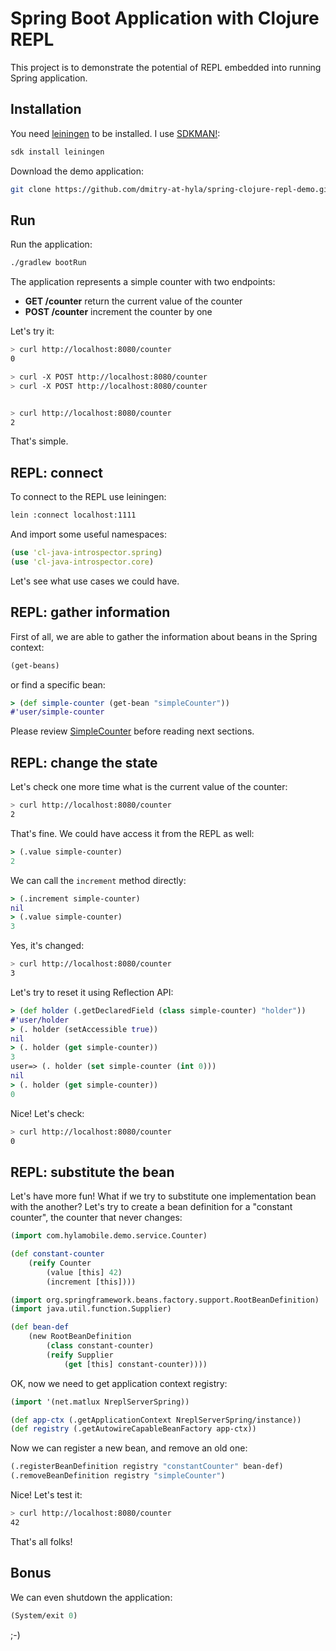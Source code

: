 Spring Boot Application with Clojure REPL
=========================================

This project is to demonstrate the potential of REPL embedded into
running Spring application.

Installation
------------

You need [leiningen](https://leiningen.org/) to be installed. I use
[SDKMAN!](https://sdkman.io/):

```bash
sdk install leiningen
```

Download the demo application:

```bash
git clone https://github.com/dmitry-at-hyla/spring-clojure-repl-demo.git
```

Run
---

Run the application:

```bash
./gradlew bootRun
```

The application represents a simple counter with two endpoints:

* **GET /counter** return the current value of the counter
* **POST /counter** increment the counter by one

Let's try it:

```bash
> curl http://localhost:8080/counter
0

> curl -X POST http://localhost:8080/counter
> curl -X POST http://localhost:8080/counter


> curl http://localhost:8080/counter
2
```

That's simple.

REPL: connect
-------------

To connect to the REPL use leiningen:

```bash
lein :connect localhost:1111
```

And import some useful namespaces:

```clojure
(use 'cl-java-introspector.spring)
(use 'cl-java-introspector.core)
```

Let's see what use cases we could have.

REPL: gather information
------------------------

First of all, we are able to gather the information about beans in the 
Spring context:

```clojure
(get-beans)
```

or find a specific bean:

```clojure
> (def simple-counter (get-bean "simpleCounter"))
#'user/simple-counter
```

Please review [SimpleCounter](src/main/kotlin/com/hylamobile/demo/service/SimpleCounter.kt)
before reading next sections.

REPL: change the state
----------------------

Let's check one more time what is the current value of the counter:

```bash
> curl http://localhost:8080/counter
2
```

That's fine. We could have access it from the REPL as well:

```clojure
> (.value simple-counter)
2
```

We can call the `increment` method directly:

```clojure
> (.increment simple-counter)
nil
> (.value simple-counter)
3
```

Yes, it's changed:

```bash
> curl http://localhost:8080/counter
3
```

Let's try to reset it using Reflection API:

```clojure
> (def holder (.getDeclaredField (class simple-counter) "holder"))
#'user/holder
> (. holder (setAccessible true))
nil
> (. holder (get simple-counter))
3
user=> (. holder (set simple-counter (int 0)))
nil
> (. holder (get simple-counter))
0
```

Nice! Let's check:

```bash
> curl http://localhost:8080/counter
0
```

REPL: substitute the bean
-------------------------

Let's have more fun! What if we try to substitute one implementation
bean with the another? Let's try to create a bean definition for a
"constant counter", the counter that never changes:

```clojure
(import com.hylamobile.demo.service.Counter)

(def constant-counter
    (reify Counter
        (value [this] 42)
        (increment [this])))

(import org.springframework.beans.factory.support.RootBeanDefinition)
(import java.util.function.Supplier)

(def bean-def
    (new RootBeanDefinition
        (class constant-counter)
        (reify Supplier
            (get [this] constant-counter))))
```

OK, now we need to get application context registry:

```clojure
(import '(net.matlux NreplServerSpring))

(def app-ctx (.getApplicationContext NreplServerSpring/instance))
(def registry (.getAutowireCapableBeanFactory app-ctx))
```

Now we can register a new bean, and remove an old one:

```clojure
(.registerBeanDefinition registry "constantCounter" bean-def)
(.removeBeanDefinition registry "simpleCounter")
```

Nice! Let's test it:

```bash
> curl http://localhost:8080/counter
42
```

That's all folks!

Bonus
-----

We can even shutdown the application:

```clojure
(System/exit 0)
```

;-)
